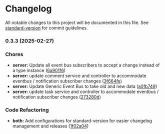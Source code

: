 # Changelog

All notable changes to this project will be documented in this file. See [standard-version](https://github.com/conventional-changelog/standard-version) for commit guidelines.

### 0.3.3 (2025-02-27)


### Chores

* **server:** Update all event bus subscribers to accept a change instead of a type instance ([6a901f6](https://github.com/Tech-Arch1tect/kanban/commit/6a901f6a7226d559488eae05516cae48e60480b2))
* **server:** update comment service and controller to accommodate eventbus / notification subscriber changes ([3f664fe](https://github.com/Tech-Arch1tect/kanban/commit/3f664fe222f8c751bd5c5f249b18eb1324f75415))
* **server:** Update Generic Event Bus to take old and new data ([a0fb749](https://github.com/Tech-Arch1tect/kanban/commit/a0fb7492c351c3f8614f9f5de4a2eb768fbe5997))
* **server:** update task service and controller to accommodate eventbus / notification subscriber changes ([273280d](https://github.com/Tech-Arch1tect/kanban/commit/273280d9eee3571826d84a56a7ef124c3966649d))


### Code Refactoring

* **both:** Add configurations for standard-version for easier changelog management and releases ([1f02a04](https://github.com/Tech-Arch1tect/kanban/commit/1f02a043a1586f0c66de337973418b1da7af1821))
